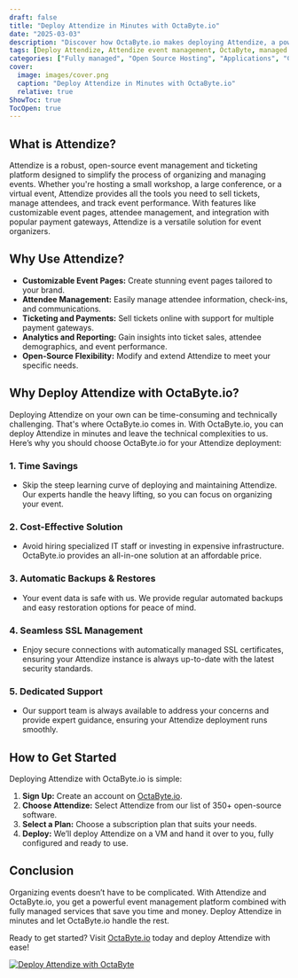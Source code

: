 ```yaml
---
draft: false
title: "Deploy Attendize in Minutes with OctaByte.io"
date: "2025-03-03"
description: "Discover how OctaByte.io makes deploying Attendize, a powerful open-source event management software, quick and hassle-free. Save time, reduce costs, and enjoy fully managed services with automatic backups, SSL management, and expert support."
tags: [Deploy Attendize, Attendize event management, OctaByte, managed open-source software, event management software, Attendize hosting, automatic backups, SSL management, cost-effective event management, Attendize deployment]
categories: ["Fully managed", "Open Source Hosting", "Applications", "Crm Erp", "Attendize"]
cover:
  image: images/cover.png
  caption: "Deploy Attendize in Minutes with OctaByte.io"
  relative: true
ShowToc: true
TocOpen: true
---
```



## What is Attendize?

Attendize is a robust, open-source event management and ticketing platform designed to simplify the process of organizing and managing events. Whether you're hosting a small workshop, a large conference, or a virtual event, Attendize provides all the tools you need to sell tickets, manage attendees, and track event performance. With features like customizable event pages, attendee management, and integration with popular payment gateways, Attendize is a versatile solution for event organizers.

## Why Use Attendize?

- **Customizable Event Pages:** Create stunning event pages tailored to your brand.
- **Attendee Management:** Easily manage attendee information, check-ins, and communications.
- **Ticketing and Payments:** Sell tickets online with support for multiple payment gateways.
- **Analytics and Reporting:** Gain insights into ticket sales, attendee demographics, and event performance.
- **Open-Source Flexibility:** Modify and extend Attendize to meet your specific needs.

## Why Deploy Attendize with OctaByte.io?

Deploying Attendize on your own can be time-consuming and technically challenging. That's where OctaByte.io comes in. With OctaByte.io, you can deploy Attendize in minutes and leave the technical complexities to us. Here’s why you should choose OctaByte.io for your Attendize deployment:

### 1. **Time Savings**
   - Skip the steep learning curve of deploying and maintaining Attendize. Our experts handle the heavy lifting, so you can focus on organizing your event.

### 2. **Cost-Effective Solution**
   - Avoid hiring specialized IT staff or investing in expensive infrastructure. OctaByte.io provides an all-in-one solution at an affordable price.

### 3. **Automatic Backups & Restores**
   - Your event data is safe with us. We provide regular automated backups and easy restoration options for peace of mind.

### 4. **Seamless SSL Management**
   - Enjoy secure connections with automatically managed SSL certificates, ensuring your Attendize instance is always up-to-date with the latest security standards.

### 5. **Dedicated Support**
   - Our support team is always available to address your concerns and provide expert guidance, ensuring your Attendize deployment runs smoothly.

## How to Get Started

Deploying Attendize with OctaByte.io is simple:

1. **Sign Up:** Create an account on [OctaByte.io](https://octabyte.io).
2. **Choose Attendize:** Select Attendize from our list of 350+ open-source software.
3. **Select a Plan:** Choose a subscription plan that suits your needs.
4. **Deploy:** We’ll deploy Attendize on a VM and hand it over to you, fully configured and ready to use.

## Conclusion

Organizing events doesn’t have to be complicated. With Attendize and OctaByte.io, you get a powerful event management platform combined with fully managed services that save you time and money. Deploy Attendize in minutes and let OctaByte.io handle the rest.

Ready to get started? Visit [OctaByte.io](https://octabyte.io) today and deploy Attendize with ease!

[![Deploy Attendize with OctaByte](/images/deploy-on-octabyte.png)](https://octabyte.io/fully-managed-open-source-services/applications/crm-erp/attendize)